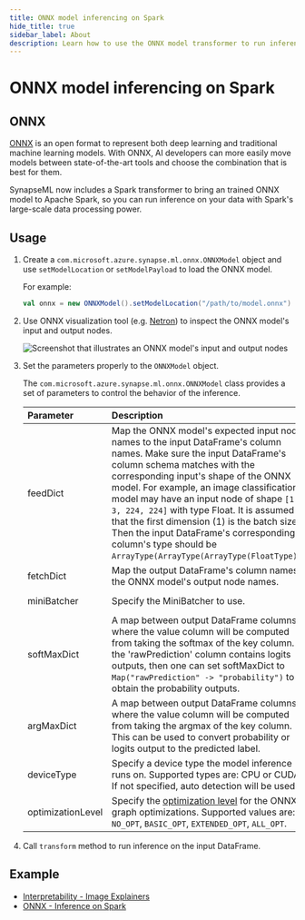 ```yaml
---
title: ONNX model inferencing on Spark
hide_title: true
sidebar_label: About
description: Learn how to use the ONNX model transformer to run inference for an ONNX model on Spark.
---
```


# ONNX model inferencing on Spark

## ONNX

[ONNX](https://onnx.ai/) is an open format to represent both deep learning and traditional machine learning models. With ONNX, AI developers can more easily move models between state-of-the-art tools and choose the combination that is best for them.

SynapseML now includes a Spark transformer to bring an trained ONNX model to Apache Spark, so you can run inference on your data with Spark's large-scale data processing power.

## Usage

1. Create a `com.microsoft.azure.synapse.ml.onnx.ONNXModel` object and use `setModelLocation` or `setModelPayload` to load the ONNX model.

    For example:

    ```scala
    val onnx = new ONNXModel().setModelLocation("/path/to/model.onnx")
    ```

2. Use ONNX visualization tool (e.g. [Netron](https://netron.app/)) to inspect the ONNX model's input and output nodes.

    ![Screenshot that illustrates an ONNX model's input and output nodes](https://mmlspark.blob.core.windows.net/graphics/ONNXModelInputsOutputs.png)

3. Set the parameters properly to the `ONNXModel` object.

    The `com.microsoft.azure.synapse.ml.onnx.ONNXModel` class provides a set of parameters to control the behavior of the inference.

    | Parameter         | Description                                                                                                                                                                                                                                                                                                                                                                                                                                                                                     | Default Value                                  |
    |:------------------|:------------------------------------------------------------------------------------------------------------------------------------------------------------------------------------------------------------------------------------------------------------------------------------------------------------------------------------------------------------------------------------------------------------------------------------------------------------------------------------------------|:-----------------------------------------------|
    | feedDict          | Map the ONNX model's expected input node names to the input DataFrame's column names. Make sure the input DataFrame's column schema matches with the corresponding input's shape of the ONNX model. For example, an image classification model may have an input node of shape `[1, 3, 224, 224]` with type Float. It is assumed that the first dimension (1) is the batch size. Then the input DataFrame's corresponding column's type should be `ArrayType(ArrayType(ArrayType(FloatType)))`. | None                                           |
    | fetchDict         | Map the output DataFrame's column names to the ONNX model's output node names.                                                                                                                                                                                                                                                                                                                                                                                                                  | None                                           |
    | miniBatcher       | Specify the MiniBatcher to use.                                                                                                                                                                                                                                                                                                                                                                                                                                                                 | `FixedMiniBatchTransformer` with batch size 10 |
    | softMaxDict       | A map between output DataFrame columns, where the value column will be computed from taking the softmax of the key column. If the 'rawPrediction' column contains logits outputs, then one can set softMaxDict to `Map("rawPrediction" -> "probability")` to obtain the probability outputs.                                                                                                                                                                                                    | None                                           |
    | argMaxDict        | A map between output DataFrame columns, where the value column will be computed from taking the argmax of the key column. This can be used to convert probability or logits output to the predicted label.                                                                                                                                                                                                                                                                                      | None                                           |
    | deviceType        | Specify a device type the model inference runs on. Supported types are: CPU or CUDA. If not specified, auto detection will be used.                                                                                                                                                                                                                                                                                                                                                             | None                                           |
    | optimizationLevel | Specify the [optimization level](https://onnxruntime.ai/docs/resources/graph-optimizations.html#graph-optimization-levels) for the ONNX graph optimizations. Supported values are: `NO_OPT`, `BASIC_OPT`, `EXTENDED_OPT`, `ALL_OPT`.                                                                                                                                                                                                                                                            | `ALL_OPT`                                      |

4. Call `transform` method to run inference on the input DataFrame.

## Example

- [Interpretability - Image Explainers](../../responsible_ai/Interpretability%20-%20Image%20Explainers)
- [ONNX - Inference on Spark](../ONNX%20-%20Inference%20on%20Spark)
